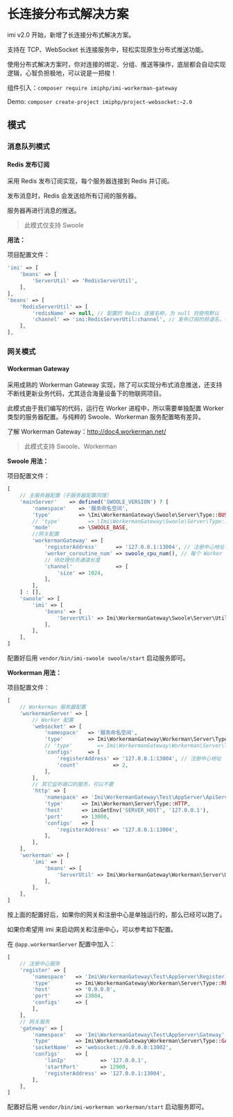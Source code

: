 # 长连接分布式解决方案

imi v2.0 开始，新增了长连接分布式解决方案。

支持在 TCP、WebSocket 长连接服务中，轻松实现原生分布式推送功能。

使用分布式解决方案时，你对连接的绑定、分组、推送等操作，底层都会自动实现逻辑，心智负担极地，可以说是一把梭！

组件引入：`composer require imiphp/imi-workerman-gateway`

Demo: `composer create-project imiphp/project-websocket:~2.0`

## 模式

### 消息队列模式

#### Redis 发布订阅

采用 Redis 发布订阅实现，每个服务器连接到 Redis 并订阅。

发布消息时，Redis 会发送给所有订阅的服务器。

服务器再进行消息的推送。

> 此模式仅支持 Swoole

**用法：**

项目配置文件：

```php
'imi' => [
    'beans' => [
        'ServerUtil' => 'RedisServerUtil',
    ],
],
'beans' => [
    'RedisServerUtil' => [
        'redisName' => null, // 配置的 Redis 连接名称，为 null 则使用默认
        'channel' => 'imi:RedisServerUtil:channel', // 发布订阅的频道名，不同服务请设为不同的，以防冲突
    ],
],
```

### 网关模式

#### Workerman Gateway

采用成熟的 Workerman Gateway 实现，除了可以实现分布式消息推送，还支持不断线更新业务代码，尤其适合海量设备下的物联网项目。

此模式由于我们编写的代码，运行在 Worker 进程中，所以需要单独配置 Worker 类型的服务器配置。与纯粹的 Swoole、Workerman 服务配置略有差异。

了解 Workerman Gateway：<http://doc4.workerman.net/>

> 此模式支持 Swoole、Workerman

**Swoole 用法：**

项目配置文件：

```php
[
    // 主服务器配置（子服务器配置同理）
    'mainServer'    => defined('SWOOLE_VERSION') ? [
        'namespace'    => '服务命名空间',
        'type'         => \Imi\WorkermanGateway\Swoole\Server\Type::BUSINESS_WEBSOCKET, // WebSocket 业务服务器
        // 'type'         => \Imi\WorkermanGateway\Swoole\Server\Type::BUSINESS_TCP, // TCP 业务服务器
        'mode'         => \SWOOLE_BASE,
        //网关配置
        'workermanGateway' => [
            'registerAddress'      => '127.0.0.1:13004', // 注册中心地址
            'worker_coroutine_num' => swoole_cpu_num(), // 每个 Worker 进程中的工作协程数量
            // 待处理任务通道长度
            'channel'              => [
                'size' => 1024,
            ],
        ],
    ] : [],
    'swoole' => [
        'imi' => [
            'beans' => [
                'ServerUtil' => Imi\WorkermanGateway\Swoole\Server\Util\GatewayServerUtil::class,
            ],
        ],
    ],
]
```

配置好后用 `vendor/bin/imi-swoole swoole/start` 启动服务即可。

**Workerman 用法：**

项目配置文件：

```php
[
    // Workerman 服务器配置
    'workermanServer' => [
        // Worker 配置
        'websocket' => [
            'namespace'   => '服务命名空间',
            'type'        => Imi\WorkermanGateway\Workerman\Server\Type::BUSINESS_WEBSOCKET, // WebSocket 业务服务器
            // 'type'        => Imi\WorkermanGateway\Workerman\Server\Type::BUSINESS_TCP, // TCP 业务服务器
            'configs'     => [
                'registerAddress' => '127.0.0.1:13004', // 注册中心地址
                'count'           => 2,
            ],
        ],
        // 其它监听端口的服务，可以不要
        'http' => [
            'namespace' => 'Imi\WorkermanGateway\Test\AppServer\ApiServer',
            'type'      => Imi\Workerman\Server\Type::HTTP,
            'host'      => imiGetEnv('SERVER_HOST', '127.0.0.1'),
            'port'      => 13000,
            'configs'   => [
                'registerAddress' => '127.0.0.1:13004',
            ],
        ],
    ],
    'workerman' => [
        'imi' => [
            'beans' => [
                'ServerUtil' => Imi\WorkermanGateway\Workerman\Server\Util\GatewayServerUtil::class,
            ],
        ],
    ],
]
```

按上面的配置好后，如果你的网关和注册中心是单独运行的，那么已经可以跑了。

如果你希望用 imi 来启动网关和注册中心，可以参考如下配置。

在 `@app.workermanServer` 配置中加入：

```php
[
    // 注册中心服务
    'register' => [
        'namespace'   => 'Imi\WorkermanGateway\Test\AppServer\Register',
        'type'        => Imi\WorkermanGateway\Workerman\Server\Type::REGISTER,
        'host'        => '0.0.0.0',
        'port'        => 13004,
        'configs'     => [
        ],
    ],
    // 网关服务
    'gateway' => [
        'namespace'   => 'Imi\WorkermanGateway\Test\AppServer\Gateway',
        'type'        => Imi\WorkermanGateway\Workerman\Server\Type::GATEWAY,
        'socketName'  => 'websocket://0.0.0.0:13002',
        'configs'     => [
            'lanIp'           => '127.0.0.1',
            'startPort'       => 12900,
            'registerAddress' => '127.0.0.1:13004',
        ],
    ],
]
```

配置好后用 `vendor/bin/imi-workerman workerman/start` 启动服务即可。
